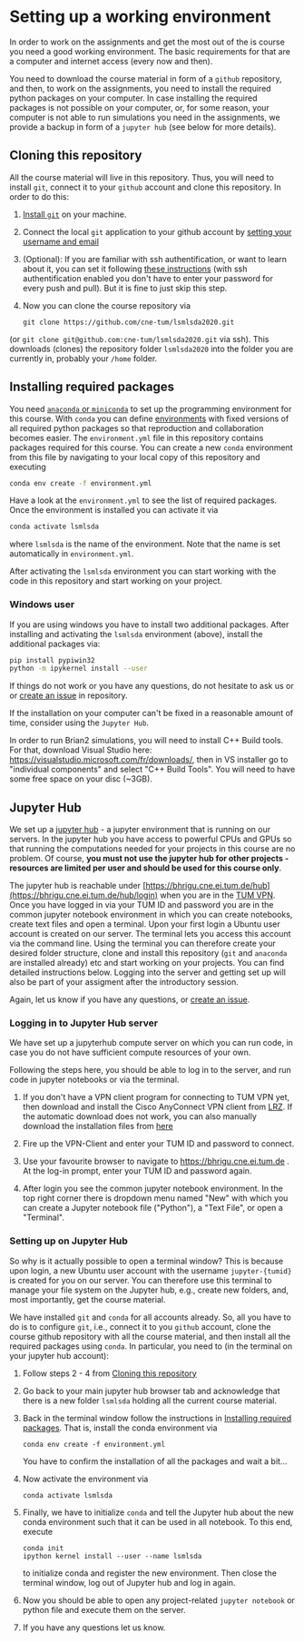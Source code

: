 # Setting up a working environment 
In order to work on the assignments and get the most out of the is course you need a good working environment. The basic requirements for that are a computer and internet access (every now and then). 

You need to download the course material in form of a `github` repository, and then, to work on the assignments, you need to install the required python packages on your computer. In case installing the required packages is not possible on your computer, or, for some reason, your computer is not able to run simulations you need in the assignments, we provide a backup in form of a `jupyter hub` (see below for more details). 

## Cloning this repository
All the course material will live in this repository. Thus, you will need to install `git`, connect it to your `github` account and clone this repository.
In order to do this: 

1. [Install `git`](https://git-scm.com/downloads) on your machine.
2. Connect the local `git` application to your github account by [setting your username and email](https://git-scm.com/book/en/v2/Customizing-Git-Git-Configuration)
3. (Optional): If you are familiar with ssh authentification, or want to learn about it, you can set it following [these instructions](https://help.github.com/en/github/authenticating-to-github/generating-a-new-ssh-key-and-adding-it-to-the-ssh-agent) (with ssh authentification enabled you don't have to enter your password for every push and pull). But it is fine to just skip this step. 
4. Now you can clone the course repository via 
    
    ```
    git clone https://github.com/cne-tum/lsmlsda2020.git
    ``` 
(or `git clone git@github.com:cne-tum/lsmlsda2020.git` via ssh). This downloads (clones) the repository folder `lsmlsda2020` into the folder you are currently in, probably your `/home` folder. 

## Installing required packages 
You need [`anaconda` or `miniconda`](https://docs.conda.io/en/latest/miniconda.html#) to set up the programming environment for this course. With `conda` you
can define [environments](https://conda.io/projects/conda/en/latest/user-guide/tasks/manage-environments.html#) with fixed versions of all required python packages so that reproduction and collaboration becomes easier. The `environment.yml` file in this repository contains packages required for this course. You can create a new `conda` environment from this file by navigating to your local copy of this repository and executing 
```bash 
conda env create -f environment.yml
```
Have a look at the `environment.yml` to see the list of required packages. Once the environment is installed you can activate it via 
```bash 
conda activate lsmlsda
```
where `lsmlsda` is the name of the environment. Note that the name is set automatically in `environment.yml`. 

After activating the `lsmlsda` environment you can start working with the code in this repository and start working on your project.

### Windows user
If you are using windows you have to install two additional packages. After installing and activating the `lsmlsda` environment (above), install the 
additional packages via: 
```bash 
pip install pypiwin32
python -m ipykernel install --user
```
If things do not work or you have any questions, do not hesitate to ask us or or [create an issue](https://github.com/cne-tum/lsmlsda2020_int/issues/new) in repository. 

If the installation on your computer can't be fixed in a reasonable amount of time, consider using the `Jupyter Hub`.

In order to run Brian2 simulations, you will need to install C++ Build tools. For that, download Visual Studio here: https://visualstudio.microsoft.com/fr/downloads/, then in VS installer go to "individual components" and select "C++ Build Tools". You will need to have some free space on your disc (~3GB).


## Jupyter Hub
We set up a [jupyter hub](https://jupyter.org/hub) - a jupyter environment that is running on our servers. In the jupyter hub you have access to powerful CPUs and GPUs so that running the computations needed for your projects in this course
are no problem. Of course, **you must not use the jupyter hub for other projects - resources are limited per user and should be used for this course only**.

The jupyter hub is reachable under [https://bhrigu.cne.ei.tum.de/hub](https://bhrigu.cne.ei.tum.de/hub/login) when you are in the [TUM VPN](https://www.lrz.de/services/netz/mobil/vpn_en/). Once you have logged in via your TUM ID and password you are in the common jupyter notebook environment in which you can create 
notebooks, create text files and open a terminal. Upon your first login a Ubuntu user account is created on our server. The terminal lets you access this account via the command line. Using the terminal you can therefore create your desired folder structure, clone and install this repository (`git` and `anaconda` are installed already) etc and start working on your projects. You can find detailed instructions below. Logging into the server and getting set up will also be part of your assigment after the introductory session.

Again, let us know if you have any questions, or [create an issue](https://github.com/cne-tum/lsmlsda2020_int/issues/new).


### Logging in to Jupyter Hub server
  
  We have set up a jupyterhub compute server on which you can run code, in case you do not have sufficient compute resources of your own.
  
  Following the steps here, you should be able to log in to the server, and run code in jupyter notebooks or via the terminal.
  
1. If you don't have a VPN client program for connecting to TUM VPN yet, then download and install the Cisco AnyConnect VPN client from [LRZ](https://www.lrz.de/services/netz/mobil/vpn_en/anyconnect_en/). If the automatic download does not work, you can also manually download the installation files from [here](https://www.lrz.de/services/netz/mobil/vpnclient/)
    
2. Fire up the VPN-Client and enter your TUM ID and password to connect.
    
3. Use your favourite browser to navigate to https://bhrigu.cne.ei.tum.de . At the log-in prompt, enter your TUM ID and password again.
     
4. After login you see the common jupyter notebook environment. In the top right corner there is dropdown menu named "New" with which you can create a Jupyter notebook file ("Python"), a "Text File", or open a "Terminal".   


### Setting up on Jupyter Hub

So why is it actually possible to open a terminal window? This is because upon login, a new Ubuntu user account with the username `jupyter-{tumid}` is created for you on our server. You can therefore use this terminal to manage your file system on the Jupyter hub, e.g., create new folders, and, most importantly, get the course material. 
    
We have installed `git` and `conda` for all accounts already. So, all you have to do is to configure `git`, i.e., connect it to you `github` account, clone the course github repository with all the course material, and then install all the required packages using `conda`. In particular, you need to (in the terminal on your jupyter hub account): 
    
1.  Follow steps 2 - 4 from [Cloning this repository](#cloning-this-repository)
    
2. Go back to your main jupyter hub browser tab and acknowledge that there is a new folder `lsmlsda` holding all the current course material.
    
3. Back in the terminal window follow the instructions in [Installing required packages](#installing-required-packages). That is, install the conda environment via 
    ```
    conda env create -f environment.yml
    ```
    You have to confirm the installation of all the packages and wait a bit...
    
4. Now activate the environment via 
    ```
    conda activate lsmlsda
    ```
    
5. Finally, we have to initialize `conda` and tell the Jupyter hub about the new conda environment such that it can be used in all notebook. To this end, execute
    ```
    conda init
    ipython kernel install --user --name lsmlsda
    ```
    to initialize conda and register the new environment. Then close the terminal window, log out of Jupyter hub and log in again. 
    
6. Now you should be able to open any project-related `jupyter notebook` or python file and execute them on the server. 
    
7. If you have any questions let us know. 
    
